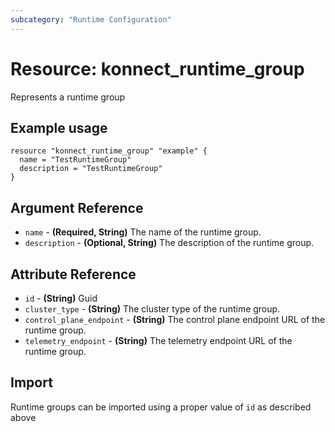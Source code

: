```yaml
---
subcategory: "Runtime Configuration"
---
```

# Resource: konnect_runtime_group
Represents a runtime group
## Example usage
```hcl
resource "konnect_runtime_group" "example" {
  name = "TestRuntimeGroup"
  description = "TestRuntimeGroup"
}
```
## Argument Reference
* `name` - **(Required, String)** The name of the runtime group.
* `description` - **(Optional, String)** The description of the runtime group.
## Attribute Reference
* `id` - **(String)** Guid
* `cluster_type` - **(String)** The cluster type of the runtime group.
* `control_plane_endpoint` - **(String)** The control plane endpoint URL of the runtime group.
* `telemetry_endpoint` - **(String)** The telemetry endpoint URL of the runtime group.
## Import
Runtime groups can be imported using a proper value of `id` as described above
